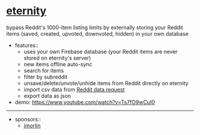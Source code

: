 # [eternity](https://eternity.portals.sh)

bypass Reddit's 1000-item listing limits by externally storing your Reddit items (saved, created, upvoted, downvoted, hidden) in your own database

- features::
	- uses your own Firebase database (your Reddit items are never stored on eternity's server)
	- new items offline auto-sync
	- search for items
	- filter by subreddit
	- unsave/delete/unvote/unhide items from Reddit directly on eternity
	- import csv data from [Reddit data request](https://www.reddit.com/settings/data-request)
	- export data as json
- demo: https://www.youtube.com/watch?v=Ts7fO9wCuI0

<hr/>

- sponsors::
	- [jmorlin](https://github.com/jmorlin)
